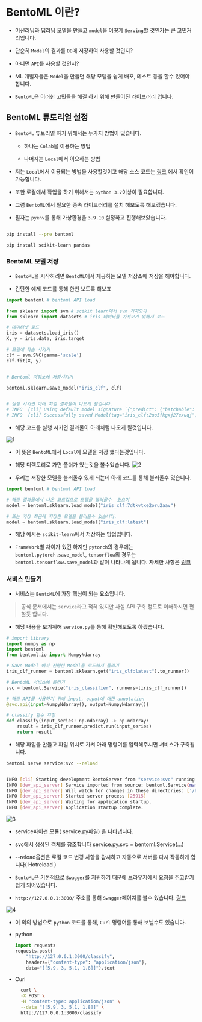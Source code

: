 # BentoML 이란?

- 머신러닝과 딥러닝 모델을 만들고 `model`을 어떻게 `Serving`할 것인가는 큰 고민거리입니다.

- 단순히 `Model`의 결과를 `DB`에 저장하여 사용할 것인지?

- 아니면 `API`를 사용할 것인지?

- ML 개발자들은 `Model`을 만들면 해당 모델을 쉽게 배포, 테스트 등을 할수 있어야 합니다.

- `BentoML`은 이러한 고민들을 해결 하기 위해 만들어진 라이브러리 입니다.


## BentoML 튜토리얼 설정

- `BentoML` 튜토리얼 하기 위해서는 두가지 방법이 있습니다.

  - 하나는 `Colab`을 이용하는 방법

  - 나머지는 `Local`에서 이요하는 방법


- 저는 `Local`에서 이용되는 방법을 사용할것이고 해당 소스 코드는 [링크](https://github.com/bentoml/gallery/) 에서 확인이 가능합니다.

- 또한 로컬에서 작업을 하기 위해서는 `python 3.7`이상이 필요합니다.

- 그럼 `BentoML`에서 필요한 종속 라이브러리를 설치 해보도록 해보겠습니다.

- 필자는 `pyenv`를 통해 가상환경을 `3.9.10`  설정하고 진행해보았습니다.

```bash

pip install --pre bentoml

pip install scikit-learn pandas

```

### BentoML 모델 저장

- `BentoML`을 시작하려면 `BentoML`에서 제공하는 모델 저장소에 저장을 해야합니다.

- 간단한 예제 코드를 통해 한번 보도록 해보죠

```python
import bentoml # bentoml API load

from sklearn import svm # scikit learn에서 svm 가져오기 
from sklearn import datasets # iris 데이터를 가져오기 위해서 로드 

# 데이터셋 로드 
iris = datasets.load_iris()
X, y = iris.data, iris.target

# 모델에 학습 시키기 
clf = svm.SVC(gamma='scale')
clf.fit(X, y)


# Bentoml 저장소에 저장시키기

bentoml.sklearn.save_model("iris_clf", clf)


# 실행 시키면 아래 처럼 결과물이 나오게 될겁니다.
# INFO  [cli] Using default model signature `{"predict": {"batchable": False}}` for sklearn model
# INFO  [cli] Successfully saved Model(tag="iris_clf:2uo5fkgxj27exuqj", path="~/bentoml/models/iris_clf/2uo5fkgxj27exuqj/")

```
- 해당 코드를 실행 시키면 결과물이 아래처럼 나오게 될것입니다.

![1](./imgs/1.png) 

- 이 뜻은 `BentoML`에서 `Local`에 모델을 저장 했다는것입니다.

- 해당 디렉토리로 가면 폴더가 있는것을 볼수있습니다. 
![2](./imgs/2.png) 

- 우리는 저장한 모델을 불러올수 있게 되는데 아래 코드를 통해 불러올수 있습니다.

```python
import bentoml # bentoml API load

# 해당 결과물에서 나온 코드값으로 모델을 불러올수  있으며 
model = bentoml.sklearn.load_model("iris_clf:7dtkvtxe2oru2aav")

# 또는 가장 최근에 저장한 모델을 불러올수 있습니다.
model = bentoml.sklearn.load_model("iris_clf:latest")

```

- 해당 예시는 `scikit-learn`에서 저장하는 방법입니다.

- `FrameWork`별 차이가 있긴 하지만 `pytorch`의 경우에는 `bentoml.pytorch.save_model`, `tensorflow`의 경우는 `bentoml.tensorflow.save_model`과 같이 나타나게 됩니다. 자세한 사항은 [링크]("https://docs.bentoml.org/en/latest/frameworks/index.html") 

### 서비스 만들기 

- 서비스는 `BentoML`에 가장 핵심이 되는 요소입니다.

> 공식 문서에서는 `service`라고 적혀 있지만 사실 API 구축 정도로 이해하시면 편할듯 합니다. 

- 해당 내용을 보기위해 `service.py`를 통해 확인해보도록 하겠습니다. 

```python
# import Library
import numpy as np
import bentoml
from bentoml.io import NumpyNdarray

# Save Model 에서 진행한 Model을 로드해서 돌리기
iris_clf_runner = bentoml.sklearn.get("iris_clf:latest").to_runner()

# BentoML 서비스에 올리기 
svc = bentoml.Service("iris_classifier", runners=[iris_clf_runner])

# 해당 API를 사용하기 위해 input, ouput에 대한 annotation
@svc.api(input=NumpyNdarray(), output=NumpyNdarray())

# classify 함수 지정 
def classify(input_series: np.ndarray) -> np.ndarray:
    result = iris_clf_runner.predict.run(input_series)
    return result

```

- 해당 파일을 만들고 파일 위치로 가서 아래 명령어를 입력해주시면 서비스가 구축됩니다.

```bash
bentoml serve service:svc --reload


INFO [cli] Starting development BentoServer from "service:svc" running on http://127.0.0.1:3000 (Press CTRL+C to quit)
INFO [dev_api_server] Service imported from source: bentoml.Service(name="iris_classifier", import_str="service:svc", working_dir="/home/user/gallery/quickstart")
INFO [dev_api_server] Will watch for changes in these directories: ['/home/user/gallery/quickstart']
INFO [dev_api_server] Started server process [25915]
INFO [dev_api_server] Waiting for application startup.
INFO [dev_api_server] Application startup complete.
```
![3](./imgs/3.png) 

- service파이썬 모듈( service.py파일) 을 나타냅니다.

- svc에서 생성된 객체를 참조합니다 service.py.svc = bentoml.Service(...)

- --reload옵션은 로컬 코드 변경 사항을 감시하고 자동으로 서버를 다시 작동하게 합니다( Hotreload )

- `BentoML`은 기본적으로 `Swagger`를 지원하기 때문에 브라우저에서 요청을 주고받기 쉽게 되어있습니다.

- `http://127.0.0.1:3000/` 주소를 통해 `Swagger`페이지를 볼수 있습니다. [링크]('http://127.0.0.1:3000/')

![4](./imgs/4.png) 

- 이 외의 방법으로 `python` 코드를 통해, `Curl` 명령어를 통해 보낼수도 있습니다. 

- python

  ```python
  import requests
  requests.post(
      "http://127.0.0.1:3000/classify",
      headers={"content-type": "application/json"},
      data="[[5.9, 3, 5.1, 1.8]]").text
  ```
- Curl

  ```bash
    curl \
    -X POST \
    -H "content-type: application/json" \
    --data "[[5.9, 3, 5.1, 1.8]]" \
    http://127.0.0.1:3000/classify
  ```




















